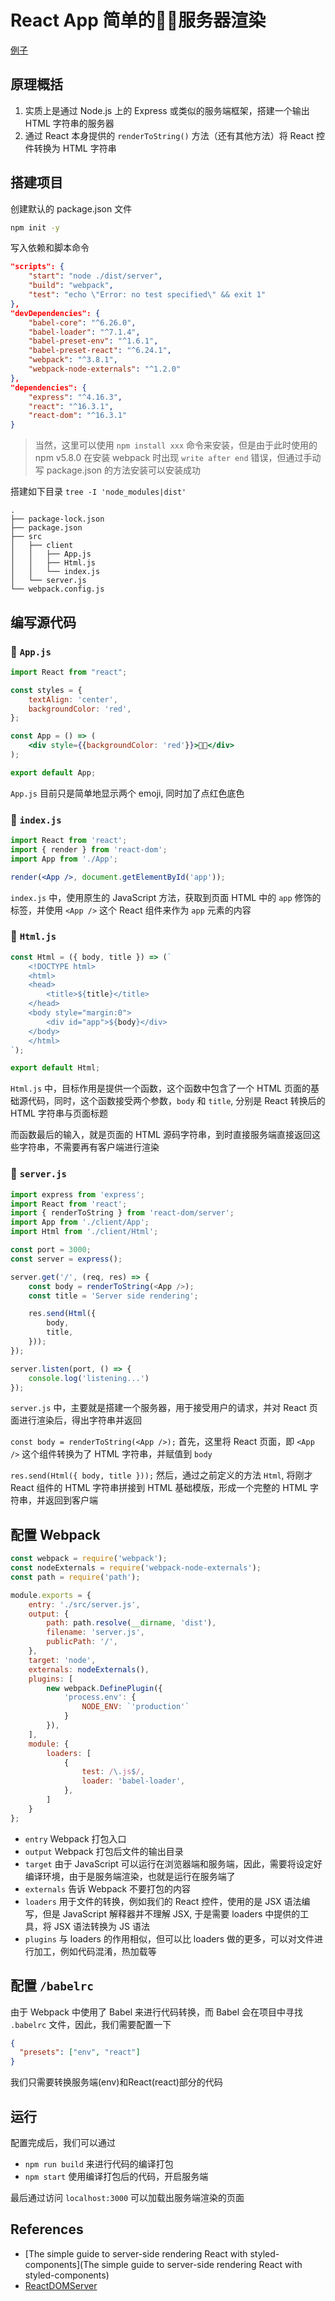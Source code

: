 # React App 简单的服务器渲染

[例子](https://github.com/pennyworthit/react-ssr.git)

## 原理概括

1. 实质上是通过 Node.js 上的 Express 或类似的服务端框架，搭建一个输出 HTML 字符串的服务器
2. 通过 React 本身提供的 `renderToString()` 方法（还有其他方法）将 React 控件转换为 HTML 字符串

## 搭建项目

创建默认的 package.json 文件

```sh
npm init -y
```

写入依赖和脚本命令

```json
"scripts": {
    "start": "node ./dist/server",
    "build": "webpack",
    "test": "echo \"Error: no test specified\" && exit 1"
},
"devDependencies": {
    "babel-core": "^6.26.0",
    "babel-loader": "^7.1.4",
    "babel-preset-env": "^1.6.1",
    "babel-preset-react": "^6.24.1",
    "webpack": "^3.8.1",
    "webpack-node-externals": "^1.2.0"
},
"dependencies": {
    "express": "^4.16.3",
    "react": "^16.3.1",
    "react-dom": "^16.3.1"
}
```

> 当然，这里可以使用 `npm install xxx` 命令来安装，但是由于此时使用的 npm v5.8.0 在安装 webpack 时出现 `write after end` 错误，但通过手动写 package.json 的方法安装可以安装成功

搭建如下目录 `tree -I 'node_modules|dist'`

```
.
├── package-lock.json
├── package.json
├── src
│   ├── client
│   │   ├── App.js
│   │   ├── Html.js
│   │   └── index.js
│   └── server.js
└── webpack.config.js
```

## 编写源代码

### 📃 `App.js`

```jsx
import React from "react";

const styles = {
    textAlign: 'center',
    backgroundColor: 'red',
};

const App = () => (
    <div style={{backgroundColor: 'red'}}>🤨😒</div>
);

export default App;
```

`App.js` 目前只是简单地显示两个 emoji, 同时加了点红色底色

### 📃 `index.js`

```jsx
import React from 'react';
import { render } from 'react-dom';
import App from './App';

render(<App />, document.getElementById('app'));
```

`index.js` 中，使用原生的 JavaScript 方法，获取到页面 HTML 中的 `app` 修饰的标签，并使用 `<App />` 这个 React 组件来作为 `app` 元素的内容

### 📃 `Html.js`

```js
const Html = ({ body, title }) => (`
    <!DOCTYPE html>
    <html>
    <head>
        <title>${title}</title>
    </head>
    <body style="margin:0">
        <div id="app">${body}</div>
    </body>
    </html>
`);

export default Html;
```

`Html.js` 中，目标作用是提供一个函数，这个函数中包含了一个 HTML 页面的基础源代码，同时，这个函数接受两个参数，`body` 和 `title`, 分别是 React 转换后的 HTML 字符串与页面标题

而函数最后的输入，就是页面的 HTML 源码字符串，到时直接服务端直接返回这些字符串，不需要再有客户端进行渲染

### 📃 `server.js`

```js
import express from 'express';
import React from 'react';
import { renderToString } from 'react-dom/server';
import App from './client/App';
import Html from './client/Html';

const port = 3000;
const server = express();

server.get('/', (req, res) => {
    const body = renderToString(<App />);
    const title = 'Server side rendering';

    res.send(Html({
        body,
        title,
    }));
});

server.listen(port, () => {
    console.log('listening...')
});
```

`server.js` 中，主要就是搭建一个服务器，用于接受用户的请求，并对 React 页面进行渲染后，得出字符串并返回

`const body = renderToString(<App />);` 首先，这里将 React 页面，即 `<App />` 这个组件转换为了 HTML 字符串，并赋值到 `body`

`res.send(Html({ body, title }));` 然后，通过之前定义的方法 `Html`, 将刚才 React 组件的 HTML 字符串拼接到 HTML 基础模版，形成一个完整的 HTML 字符串，并返回到客户端

## 配置 Webpack

```js
const webpack = require('webpack');
const nodeExternals = require('webpack-node-externals');
const path = require('path');

module.exports = {
    entry: './src/server.js',
    output: {
        path: path.resolve(__dirname, 'dist'),
        filename: 'server.js',
        publicPath: '/',
    },
    target: 'node',
    externals: nodeExternals(),
    plugins: [
        new webpack.DefinePlugin({
            'process.env': {
                NODE_ENV: `'production'`
            }
        }),
    ],
    module: {
        loaders: [
            {
                test: /\.js$/,
                loader: 'babel-loader',
            },
        ]
    }
};
```

- `entry` Webpack 打包入口
- `output` Webpack 打包后文件的输出目录
- `target` 由于 JavaScript 可以运行在浏览器端和服务端，因此，需要将设定好编译环境，由于是服务端渲染，也就是运行在服务端了
- `externals` 告诉 Webpack 不要打包的内容
- `loaders` 用于文件的转换，例如我们的 React 控件，使用的是 JSX 语法编写，但是 JavaScript 解释器并不理解 JSX, 于是需要 loaders 中提供的工具，将 JSX 语法转换为 JS 语法
- `plugins` 与 loaders 的作用相似，但可以比 loaders 做的更多，可以对文件进行加工，例如代码混淆，热加载等

## 配置 `/babelrc`

由于 Webpack 中使用了 Babel 来进行代码转换，而 Babel 会在项目中寻找 `.babelrc` 文件，因此，我们需要配置一下

```json
{
  "presets": ["env", "react"]
}
```

我们只需要转换服务端(env)和React(react)部分的代码

## 运行

配置完成后，我们可以通过

- `npm run build` 来进行代码的编译打包
- `npm start` 使用编译打包后的代码，开启服务端

最后通过访问 `localhost:3000` 可以加载出服务端渲染的页面

## References

- [The simple guide to server-side rendering React with styled-components](The simple guide to server-side rendering React with styled-components)
- [ReactDOMServer](https://reactjs.org/docs/react-dom-server.html)

